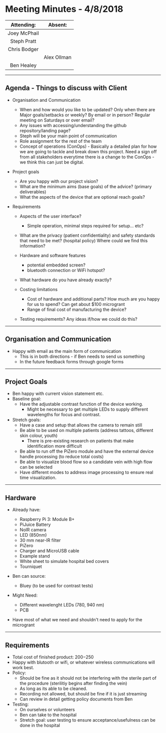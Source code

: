 # Meeting Minutes - 4/8/2018

| Attending: | Absent: |
| :---: | :---: |
| Joey McPhail | |
| Steph Pratt | |
| Chris Bodger | |
| | Alex Ollman |
| Ben Healey | |

---

## Agenda - Things to discuss with Client
* Organisation and Communication
  * When and how would you like to be updated? Only when there are Major goals/setbacks or weekly? By email or in person? Regular meeting on Saturdays or over email?
  * Any issues with accessing/understanding the github repository/landing page?
  * Steph will be your main point of communication
  * Role assignment for the rest of the team
  * Concept of operations (ConOps) - Basically a detailed plan for how we are going to tackle and break down this project. Need a sign off from all stakeholders everytime there is a change to the ConOps - we think this can just be digital. 

* Project goals
  * Are you happy with our project vision? 
  * What are the minimum aims (base goals) of the advice? (primary deliverables)
  * What the aspects of the device that are optional reach goals?
 
* Requirements
  * Aspects of the user interface?
    * Simple operation, minimal steps required for setup... etc?
  * What are the privacy (patient confidentiality) and safety standards that need to be met? (hospital policy) Where could we find this information?
  * Hardware and software features
    * potential embedded screen?
    * bluetooth connection or WiFi hotspot?
  * What hardware do you have already exactly?
    
  * Costing limitations
    * Cost of hardware and additional parts? How much are you happy for us to spend? Can get about $100 microgrant
    * Range of final cost of manufacturing the device?
  * Testing requirements? Any ideas if/how we could do this?

---

## Organisation and Communication
* Happy with email as the main form of communication
  * This is in both directions - if Ben needs to send us something
  * In the future feedback forms through google forms

---

## Project Goals
* Ben happy with current vision statement etc.
* Baseline goal:
  * Have the adjustable contrast function of the device working.
    * Might be necessary to get multiple LEDs to supply different wavelengths for focus and contrast.
* Stretch goals:
  * Have a case and setup that allows the camera to remain still
  * Be able to be used on multiple patients (address tattoos, different skin colour, youth)
    * There is pre-existing research on patients that make identification more difficult
  * Be able to run off the PiZero module and have the external device handle processing (to reduce total costs)
  * Be able to visualize blood flow so a candidate vein with high flow can be selected
  * Have different modes to address image processing to ensure real time visualization.

---

## Hardware
* Already have:
  * Raspberry Pi 3: Module B+
  * PiJuice Battery
  * NoIR camera
  * LED (850nm)
  * 30 mm near-IR filter
  * PiZero
  * Charger and MicroUSB cable
  * Example stand
  * White sheet to simulate hospital bed covers
  * Tourniquet

* Ben can source:
  * Bluey (to be used for contrast tests)

* Might Need:
  * Different wavelenght LEDs (780, 940 nm)
  * PCB

* Have most of what we need and shouldn't need to apply for the microgrant

---

## Requirements
* Total cost of finished product: $200-$250
* Happy with blutooth or wifi, or whatever wireless communications will work best.
* Policy:
  * Should be fine as it should not be interfering with the sterile part of the procedure (sterilitiy begins after finding the vein)
  * As long as its able to be cleaned.
  * Recording not allowed, but should be fine if it is just streaming
  * Can review in detail getting policy documents from Ben
* Testing:
  * On ourselves or volunteers
  * Ben can take to the hospital
  * Stretch goal: user testing to ensure acceptance/usefulness can be done in the hospital
